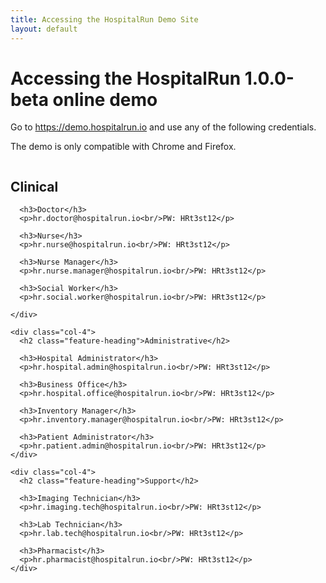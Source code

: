 ```yaml
---
title: Accessing the HospitalRun Demo Site
layout: default
---
```


<div class="tryit-hero">
  <h1 class="hero-heading">Accessing the HospitalRun 1.0.0-beta online demo</h1>
  <p>Go to <a href="https://demo.hospitalrun.io" target="_blank" rel="noopener" >https://demo.hospitalrun.io</a> and use any of the following credentials.</p>
  <p>The demo is only compatible with Chrome and Firefox.</p>
</div>

<div class="tryit-content">
  <div class="columns">
    <div class="col-4">
      <h2 class="feature-heading">Clinical</h2>

      <h3>Doctor</h3>
      <p>hr.doctor@hospitalrun.io<br/>PW: HRt3st12</p>

      <h3>Nurse</h3>
      <p>hr.nurse@hospitalrun.io<br/>PW: HRt3st12</p>

      <h3>Nurse Manager</h3>
      <p>hr.nurse.manager@hospitalrun.io<br/>PW: HRt3st12</p>

      <h3>Social Worker</h3>
      <p>hr.social.worker@hospitalrun.io<br/>PW: HRt3st12</p>

    </div>

    <div class="col-4">
      <h2 class="feature-heading">Administrative</h2>

      <h3>Hospital Administrator</h3>
      <p>hr.hospital.admin@hospitalrun.io<br/>PW: HRt3st12</p>

      <h3>Business Office</h3>
      <p>hr.hospital.office@hospitalrun.io<br/>PW: HRt3st12</p>

      <h3>Inventory Manager</h3>
      <p>hr.inventory.manager@hospitalrun.io<br/>PW: HRt3st12</p>

      <h3>Patient Administrator</h3>
      <p>hr.patient.admin@hospitalrun.io<br/>PW: HRt3st12</p>
    </div>

    <div class="col-4">
      <h2 class="feature-heading">Support</h2>

      <h3>Imaging Technician</h3>
      <p>hr.imaging.tech@hospitalrun.io<br/>PW: HRt3st12</p>

      <h3>Lab Technician</h3>
      <p>hr.lab.tech@hospitalrun.io<br/>PW: HRt3st12</p>

      <h3>Pharmacist</h3>
      <p>hr.pharmacist@hospitalrun.io<br/>PW: HRt3st12</p>
    </div>

  </div>
</div>
